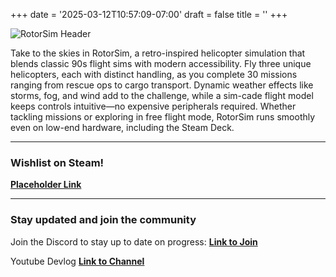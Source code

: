 +++
date = '2025-03-12T10:57:09-07:00'
draft = false
title = ''
+++

![RotorSim Header](/rotorsim-hugo-1.png)

Take to the skies in RotorSim, a retro-inspired helicopter simulation that blends classic 90s flight sims with modern accessibility. Fly three unique helicopters, each with distinct handling, as you complete 30 missions ranging from rescue ops to cargo transport. Dynamic weather effects like storms, fog, and wind add to the challenge, while a sim-cade flight model keeps controls intuitive—no expensive peripherals required. Whether tackling missions or exploring in free flight mode, RotorSim runs smoothly even on low-end hardware, including the Steam Deck.
_____________________________
### Wishlist on Steam!
[**Placeholder Link**](https://discord.gg/VJGrde5u)
_____________________________
### Stay updated and join the community
Join the Discord to stay up to date on progress: [**Link to Join**](https://discord.gg/VJGrde5u)

Youtube Devlog [**Link to Channel**](https://www.youtube.com/channel/UC-9JixNs1FFE6T5DGwZ6O5Q)

